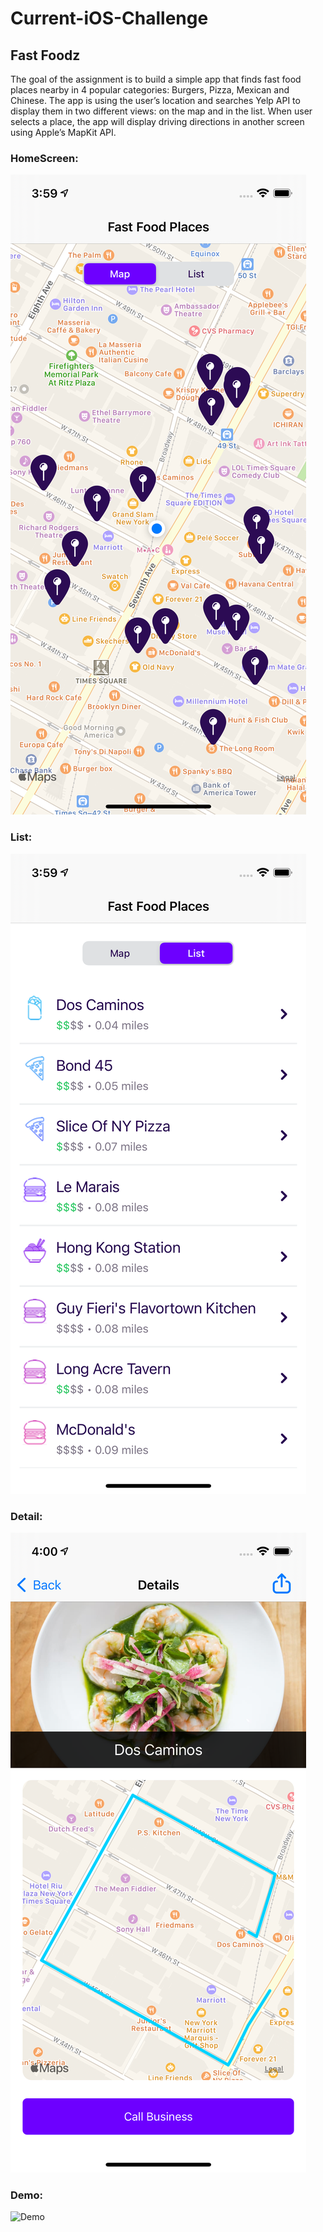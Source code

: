 # Current-iOS-Challenge
## Fast Foodz

The goal of the assignment is to build a simple app that finds fast food places nearby in 4 popular categories: Burgers, Pizza, Mexican and Chinese. The app is using the user’s location and searches Yelp API to display them in two different views: on the map and in the list. When user selects a place, the app will display driving directions in another screen using Apple’s MapKit API.

### HomeScreen:
![HomeScreen](https://github.com/r06921039/Current-iOS-Challenge/blob/main/HomeScreen.png)

### List:
![Listn](https://github.com/r06921039/Current-iOS-Challenge/blob/main/List.png)

### Detail:
![Detail](https://github.com/r06921039/Current-iOS-Challenge/blob/main/Detail.png)

### Demo:
![Demo](https://github.com/r06921039/Current-iOS-Challenge/blob/main/demo.gif)
